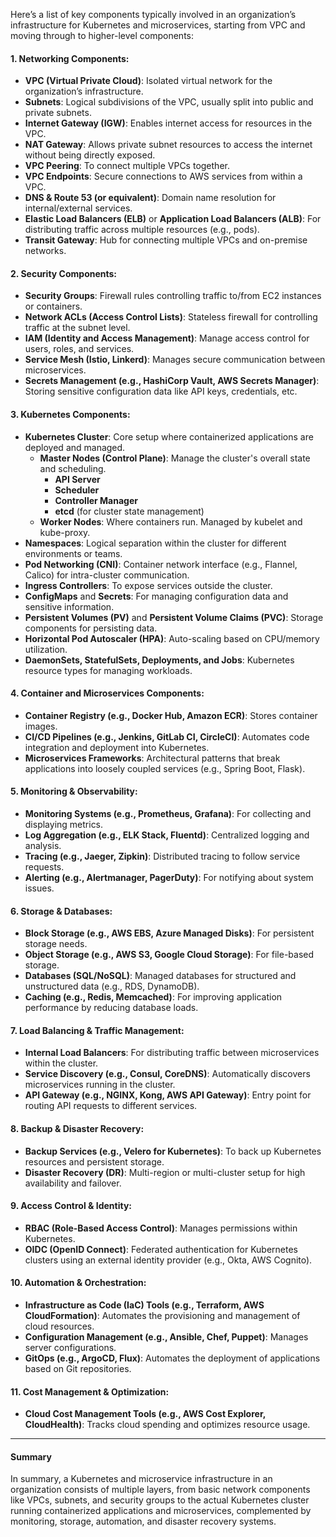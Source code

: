 Here’s a list of key components typically involved in an organization’s infrastructure for Kubernetes and microservices, starting from VPC and moving through to higher-level components:

#### 1. **Networking Components:**
   - **VPC (Virtual Private Cloud)**: Isolated virtual network for the organization’s infrastructure.
   - **Subnets**: Logical subdivisions of the VPC, usually split into public and private subnets.
   - **Internet Gateway (IGW)**: Enables internet access for resources in the VPC.
   - **NAT Gateway**: Allows private subnet resources to access the internet without being directly exposed.
   - **VPC Peering**: To connect multiple VPCs together.
   - **VPC Endpoints**: Secure connections to AWS services from within a VPC.
   - **DNS & Route 53 (or equivalent)**: Domain name resolution for internal/external services.
   - **Elastic Load Balancers (ELB)** or **Application Load Balancers (ALB)**: For distributing traffic across multiple resources (e.g., pods).
   - **Transit Gateway**: Hub for connecting multiple VPCs and on-premise networks.

#### 2. **Security Components:**
   - **Security Groups**: Firewall rules controlling traffic to/from EC2 instances or containers.
   - **Network ACLs (Access Control Lists)**: Stateless firewall for controlling traffic at the subnet level.
   - **IAM (Identity and Access Management)**: Manage access control for users, roles, and services.
   - **Service Mesh (Istio, Linkerd)**: Manages secure communication between microservices.
   - **Secrets Management (e.g., HashiCorp Vault, AWS Secrets Manager)**: Storing sensitive configuration data like API keys, credentials, etc.

#### 3. **Kubernetes Components:**
   - **Kubernetes Cluster**: Core setup where containerized applications are deployed and managed.
     - **Master Nodes (Control Plane)**: Manage the cluster's overall state and scheduling.
       - **API Server**
       - **Scheduler**
       - **Controller Manager**
       - **etcd** (for cluster state management)
     - **Worker Nodes**: Where containers run. Managed by kubelet and kube-proxy.
   - **Namespaces**: Logical separation within the cluster for different environments or teams.
   - **Pod Networking (CNI)**: Container network interface (e.g., Flannel, Calico) for intra-cluster communication.
   - **Ingress Controllers**: To expose services outside the cluster.
   - **ConfigMaps** and **Secrets**: For managing configuration data and sensitive information.
   - **Persistent Volumes (PV)** and **Persistent Volume Claims (PVC)**: Storage components for persisting data.
   - **Horizontal Pod Autoscaler (HPA)**: Auto-scaling based on CPU/memory utilization.
   - **DaemonSets, StatefulSets, Deployments, and Jobs**: Kubernetes resource types for managing workloads.

#### 4. **Container and Microservices Components:**
   - **Container Registry (e.g., Docker Hub, Amazon ECR)**: Stores container images.
   - **CI/CD Pipelines (e.g., Jenkins, GitLab CI, CircleCI)**: Automates code integration and deployment into Kubernetes.
   - **Microservices Frameworks**: Architectural patterns that break applications into loosely coupled services (e.g., Spring Boot, Flask).

#### 5. **Monitoring & Observability:**
   - **Monitoring Systems (e.g., Prometheus, Grafana)**: For collecting and displaying metrics.
   - **Log Aggregation (e.g., ELK Stack, Fluentd)**: Centralized logging and analysis.
   - **Tracing (e.g., Jaeger, Zipkin)**: Distributed tracing to follow service requests.
   - **Alerting (e.g., Alertmanager, PagerDuty)**: For notifying about system issues.

#### 6. **Storage & Databases:**
   - **Block Storage (e.g., AWS EBS, Azure Managed Disks)**: For persistent storage needs.
   - **Object Storage (e.g., AWS S3, Google Cloud Storage)**: For file-based storage.
   - **Databases (SQL/NoSQL)**: Managed databases for structured and unstructured data (e.g., RDS, DynamoDB).
   - **Caching (e.g., Redis, Memcached)**: For improving application performance by reducing database loads.

#### 7. **Load Balancing & Traffic Management:**
   - **Internal Load Balancers**: For distributing traffic between microservices within the cluster.
   - **Service Discovery (e.g., Consul, CoreDNS)**: Automatically discovers microservices running in the cluster.
   - **API Gateway (e.g., NGINX, Kong, AWS API Gateway)**: Entry point for routing API requests to different services.

#### 8. **Backup & Disaster Recovery:**
   - **Backup Services (e.g., Velero for Kubernetes)**: To back up Kubernetes resources and persistent storage.
   - **Disaster Recovery (DR)**: Multi-region or multi-cluster setup for high availability and failover.

#### 9. **Access Control & Identity:**
   - **RBAC (Role-Based Access Control)**: Manages permissions within Kubernetes.
   - **OIDC (OpenID Connect)**: Federated authentication for Kubernetes clusters using an external identity provider (e.g., Okta, AWS Cognito).

#### 10. **Automation & Orchestration:**
   - **Infrastructure as Code (IaC) Tools (e.g., Terraform, AWS CloudFormation)**: Automates the provisioning and management of cloud resources.
   - **Configuration Management (e.g., Ansible, Chef, Puppet)**: Manages server configurations.
   - **GitOps (e.g., ArgoCD, Flux)**: Automates the deployment of applications based on Git repositories.

#### 11. **Cost Management & Optimization:**
   - **Cloud Cost Management Tools (e.g., AWS Cost Explorer, CloudHealth)**: Tracks cloud spending and optimizes resource usage.

---

#### Summary

In summary, a Kubernetes and microservice infrastructure in an organization consists of multiple layers, from basic network components like VPCs, subnets, and security groups to the actual Kubernetes cluster running containerized applications and microservices, complemented by monitoring, storage, automation, and disaster recovery systems.